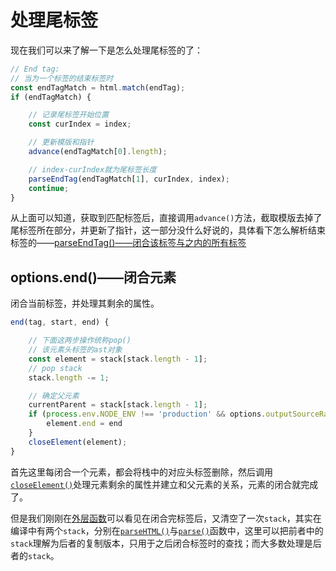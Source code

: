 # 处理尾标签

现在我们可以来了解一下是怎么处理尾标签的了：

```js
// End tag:
// 当为一个标签的结束标签时
const endTagMatch = html.match(endTag);
if (endTagMatch) {

    // 记录尾标签开始位置
    const curIndex = index;

    // 更新模版和指针
    advance(endTagMatch[0].length);

    // index-curIndex就为尾标签长度
    parseEndTag(endTagMatch[1], curIndex, index);
    continue;
}
```

从上面可以知道，获取到匹配标签后，直接调用`advance()`方法，截取模版去掉了尾标签所在部分，并更新了指针，这一部分没什么好说的，具体看下怎么解析结束标签的——[parseEndTag()——闭合该标签与之内的所有标签](../../一群工具方法/解析属性/README.md#parseendtag%e9%97%ad%e5%90%88%e8%af%a5%e6%a0%87%e7%ad%be%e4%b8%8e%e4%b9%8b%e5%86%85%e7%9a%84%e6%89%80%e6%9c%89%e6%a0%87%e7%ad%be)

## options.end()——闭合元素

闭合当前标签，并处理其剩余的属性。

```js
end(tag, start, end) {

    // 下面这两步操作统称pop()
    // 该元素头标签的ast对象
    const element = stack[stack.length - 1];
    // pop stack
    stack.length -= 1;

    // 确定父元素
    currentParent = stack[stack.length - 1];
    if (process.env.NODE_ENV !== 'production' && options.outputSourceRange) {
        element.end = end
    }
    closeElement(element);
}
```

首先这里每闭合一个元素，都会将栈中的对应头标签删除，然后调用[`closeElement()`](../处理头标签/README.md#closeelementelement%e9%97%ad%e5%90%88%e5%85%83%e7%b4%a0)处理元素剩余的属性并建立和父元素的关系，元素的闭合就完成了。

但是我们刚刚在[外层函数](#parseendtag%e9%97%ad%e5%90%88%e8%af%a5%e6%a0%87%e7%ad%be%e4%b8%8e%e4%b9%8b%e5%86%85%e7%9a%84%e6%89%80%e6%9c%89%e6%a0%87%e7%ad%be)可以看见在闭合完标签后，又清空了一次`stack`，其实在编译中有两个`stack`，分别在[`parseHTML()`](../README.md)与[`parse()`](../../README.md)函数中，这里可以把前者中的`stack`理解为后者的复制版本，只用于之后闭合标签时的查找；而大多数处理是后者的`stack`。